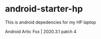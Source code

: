 # android-starter-hp
This is android depedencies for my HP laptop

Android Artic Fox | 2020.3.1 patch 4
